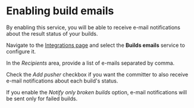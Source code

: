 # Enabling build emails

By enabling this service, you will be able to receive e-mail notifications about
the result status of your builds.

Navigate to the [Integrations page](project_services.md#accessing-the-project-services)
and select the **Builds emails** service to configure it.

In the _Recipients_ area, provide a list of e-mails separated by comma.

Check the _Add pusher_ checkbox if you want the committer to also receive
e-mail notifications about each build's status.

If you enable the _Notify only broken builds_ option, e-mail notifications will
be sent only for failed builds.
